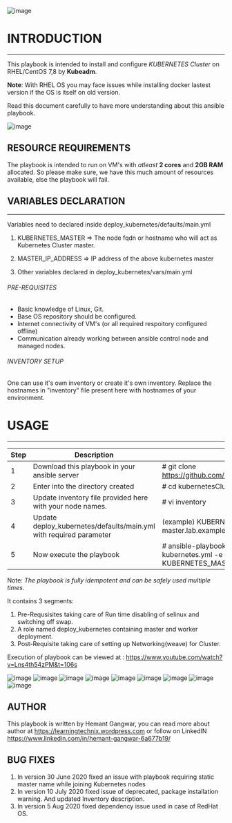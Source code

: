 ![image](https://user-images.githubusercontent.com/38517925/86527948-5f983e80-bec1-11ea-9be7-03a6cc7792c8.png)

# INTRODUCTION
---------------

This playbook is intended to install and configure *KUBERNETES Cluster* on RHEL/CentOS 7,8 by **Kubeadm**.

**Note**: With RHEL OS you may face issues while installing docker lastest version if the OS is itself on old version. 

Read this document carefully to have more understanding about this ansible playbook.

![image](https://user-images.githubusercontent.com/38517925/86524357-5abe9500-be97-11ea-8f15-d997b4ce7d3e.png)

## RESOURCE REQUIREMENTS
The playbook is intended to run on VM's with *atleast* **2 cores** and **2GB RAM** allocated. So please make sure, we have this much amount of resources available, else the playbook will fail. 

## VARIABLES DECLARATION
-----------------------

Variables need to declared inside deploy_kubernetes/defaults/main.yml

1. KUBERNETES_MASTER => The node fqdn or hostname who will act as Kubernetes Cluster master.

2. MASTER_IP_ADDRESS => IP address of the above kubernetes master 

3. Other variables declared in deploy_kubernetes/vars/main.yml

###### PRE-REQUISITES

- Basic knowledge of Linux, Git.
- Base OS repository should be configured.
- Internet connectivity of VM's (or all required respoitory configured offline)
- Communication already working between ansible control node and managed nodes.

###### INVENTORY SETUP

One can use it's own inventory or create it's own inventory.
Replace the hostnames in "inventory" file present here with hostnames of your environment. 

# USAGE
------------------------

Step | Description | Commands
------ | ----------- | --------
1 | Download this playbook in your ansible server | # git clone https://github.com/HemantGangwar/kubernetesCluster.git
2 | Enter into the directory created | # cd kubernetesCluster
3 | Update inventory file provided here with your node names. | # vi inventory
4 | Update deploy_kubernetes/defaults/main.yml with required parameter | (example) KUBERNETES_MASTER: master.lab.example.com
5 | Now execute the playbook | # ansible-playbook kubernetes.yml OR ansible-playbook kubernetes.yml -e KUBERNETES_MASTER=master.lab.example.com


Note:  *The playbook is fully idempotent and can be safely used multiple times.*

It contains 3 segments:

1. Pre-Requsisites taking care of Run time disabling of selinux and switching off swap.
2. A role named deploy_kubernetes containing master and worker deployment.
3. Post-Requisite taking care of setting up Networking(weave) for Cluster. 

Execution of playbook can be viewed at : https://www.youtube.com/watch?v=Lns4th54zPM&t=106s

![image](https://user-images.githubusercontent.com/38517925/114188843-28cae980-9967-11eb-9fdb-89197217d8b7.png)
![image](https://user-images.githubusercontent.com/38517925/114188938-4304c780-9967-11eb-820a-36cd2a33ec91.png)
![image](https://user-images.githubusercontent.com/38517925/114189070-692a6780-9967-11eb-9777-a9bcaf81a3c6.png)
![image](https://user-images.githubusercontent.com/38517925/114189125-76dfed00-9967-11eb-8bc3-00ba2fa3c75a.png)
![image](https://user-images.githubusercontent.com/38517925/114189164-82331880-9967-11eb-9daf-9091c4847f17.png)
![image](https://user-images.githubusercontent.com/38517925/114189224-970fac00-9967-11eb-91ef-717d9a9780c6.png)
![image](https://user-images.githubusercontent.com/38517925/114189803-3a60c100-9968-11eb-99ad-7b97a39e988a.png)
![image](https://user-images.githubusercontent.com/38517925/114189869-4cdafa80-9968-11eb-9bc7-c5f3f7203ad8.png)
![image](https://user-images.githubusercontent.com/38517925/114189904-57958f80-9968-11eb-8600-bfadaa100a72.png)


AUTHOR
--------
This playbook is written by Hemant Gangwar, you can read more about author at https://learningtechnix.wordpress.com or follow on LinkedIN https://www.linkedin.com/in/hemant-gangwar-6a677b19/

BUG FIXES
-----------
1. In version 30 June 2020 fixed an issue with playbook requiring static master name while joining Kubernetes nodes
2. In version 10 July 2020 fixed issue of deprecated, package installation warning. And updated Inventory description.
3. In version 5 Aug 2020 fixed dependency issue used in case of RedHat OS.

